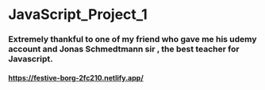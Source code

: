 # JavaScript_Project_1


### Extremely thankful to one of my friend who gave me his udemy account and Jonas Schmedtmann sir , the best teacher for Javascript.

#### https://festive-borg-2fc210.netlify.app/
